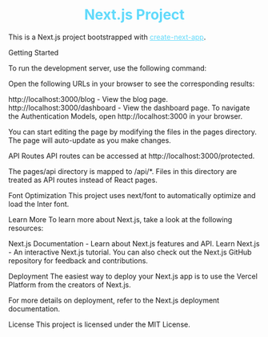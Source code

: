 <h1 align="center">
  <span style="color:#61DAFB">Next.js Project</span>
</h1>

This is a Next.js project bootstrapped with <a href="https://github.com/vercel/next.js/tree/canary/packages/create-next-app" style="color:#61DAFB">create-next-app</a>.


Getting Started

To run the development server, use the following command:


Open the following URLs in your browser to see the corresponding results:

http://localhost:3000/blog - View the blog page.
http://localhost:3000/dashboard - View the dashboard page.
To navigate the Authentication Models, open http://localhost:3000 in your browser.

You can start editing the page by modifying the files in the pages directory. The page will auto-update as you make changes.

API Routes
API routes can be accessed at http://localhost:3000/protected.

The pages/api directory is mapped to /api/*. Files in this directory are treated as API routes instead of React pages.

Font Optimization
This project uses next/font to automatically optimize and load the Inter font.

Learn More
To learn more about Next.js, take a look at the following resources:

Next.js Documentation - Learn about Next.js features and API.
Learn Next.js - An interactive Next.js tutorial.
You can also check out the Next.js GitHub repository for feedback and contributions.

Deployment
The easiest way to deploy your Next.js app is to use the Vercel Platform from the creators of Next.js.

For more details on deployment, refer to the Next.js deployment documentation.

License
This project is licensed under the MIT License.
